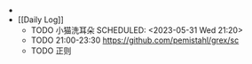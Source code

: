 -
- [[Daily Log]]
	- TODO 小猫洗耳朵 
	  SCHEDULED: <2023-05-31 Wed 21:20>
	- TODO 21:00-23:30 https://github.com/pemistahl/grex/sc
	- TODO 正则